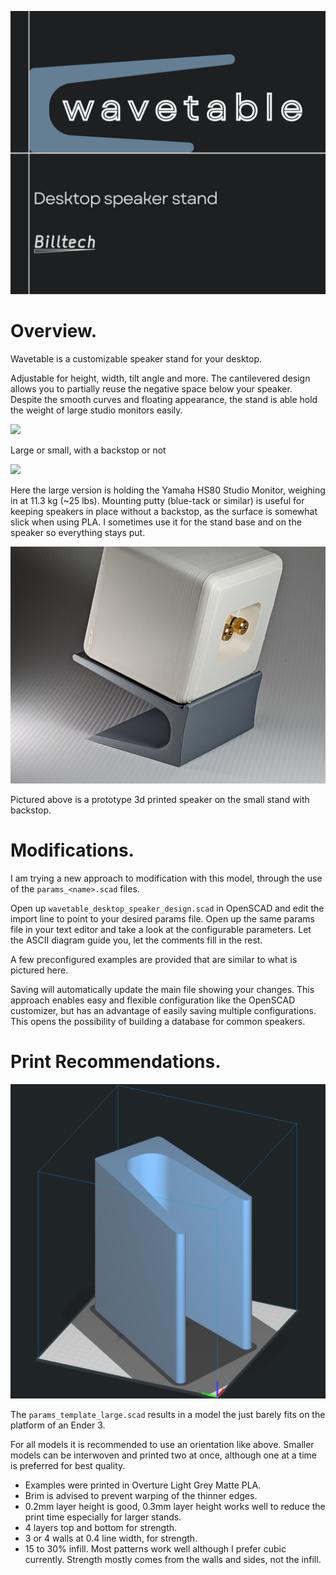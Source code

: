 ![](photos/logo.png)

# Overview.

Wavetable is a customizable speaker stand for your desktop.

Adjustable for height, width, tilt angle and more. The cantilevered design allows you to partially reuse the negative space below your speaker. Despite the smooth curves and floating appearance, the stand is able hold the weight of large studio monitors easily.

![](photos/01_family_picture.png)

Large or small, with a backstop or not

![](photos/09_latge_with_yamaha_hs80.jpg)

Here the large version is holding the Yamaha HS80 Studio Monitor, weighing in at 11.3 kg (\~25 lbs). Mounting putty (blue-tack or similar) is useful for keeping speakers in place without a backstop, as the surface is somewhat slick when using PLA. I sometimes use it for the stand base and on the speaker so everything stays put.

![](photos/06_with_small_speaker.jpg)

Pictured above is a prototype 3d printed speaker on the small stand with backstop.

# Modifications.

I am trying a new approach to modification with this model, through the use of the `params_<name>.scad` files.

Open up `wavetable_desktop_speaker_design.scad` in OpenSCAD and edit the import line to point to your desired params file. Open up the same params file in your text editor and take a look at the configurable parameters. Let the ASCII diagram guide you, let the comments fill in the rest.

A few preconfigured examples are provided that are similar to what is pictured here.

Saving will automatically update the main file showing your changes. This approach enables easy and flexible configuration like the OpenSCAD customizer, but has an advantage of easily saving multiple configurations. This opens the possibility of building a database for common speakers.

# Print Recommendations.

![](photos/12_print_orientation.png)

The `params_template_large.scad` results in a model the just barely fits on the platform of an Ender 3.

For all models it is recommended to use an orientation like above. Smaller models can be interwoven and printed two at once, although one at a time is preferred for best quality.

- Examples were printed in Overture Light Grey Matte PLA.
- Brim is advised to prevent warping of the thinner edges.
- 0.2mm layer height is good, 0.3mm layer height works well to reduce the print time especially for larger stands.
- 4 layers top and bottom for strength.
- 3 or 4 walls at 0.4 line width, for strength.
- 15 to 30% infill. Most patterns work well although I prefer cubic currently. Strength mostly comes from the walls and sides, not the infill.